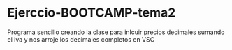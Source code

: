 # Ejerccio-BOOTCAMP-tema2
Programa sencillo  creando la clase para inlcuir precios decimales sumando el iva y nos arroje los decimales completos en VSC

